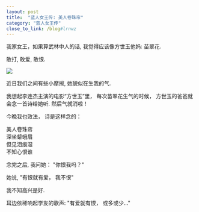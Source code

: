 ```yaml
---
layout: post
title:  "蓝人女王传: 美人卷珠帘"
category: "蓝人女王传"
close_to_link: /blog#lrnwz
---
```


我家女王，如果算武林中人的话, 我觉得应该像方世玉他妈: 苗翠花.

敢打, 敢爱, 敢恨.

<img src="https://s3-us-west-1.amazonaws.com/blog.zurassic.com/20180110-queen.jpg">

近日我们之间有些小摩擦, 她貌似在生我的气.

我想起李连杰主演的电影“方世玉”里， 每次苗翠花生气的时候， 方世玉的爸爸就会念一首诗给她听. 然后气就消啦！

今晚我也效法， 诗是这样念的：

美人卷珠帘  
深坐颦蛾眉  
但见泪痕湿  
不知心恨谁  

念完之后, 我问她： "你恨我吗？"

她说, "有恨就有爱， 我不恨"

我不知高兴是好.

耳边依稀响起学友的歌声: "有爱就有恨， 或多或少..."
